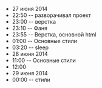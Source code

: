 * 27 июня 2014
* 22:50 -- разворачивал проект
* 23:00 -- верстка
* 23:10 -- Фаня
* 23:55 -- Верстка, основной html
* 01:00 -- Основные стили
* 03:20 -- sleep
* 28 июня 2014
* 11:00 -- Основные стили
* 12:00
* 29 июня 2014
* 00:00 -- стили
